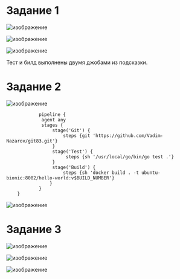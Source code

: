 # Задание 1

![изображение](https://user-images.githubusercontent.com/107613708/211808320-984ed101-a6bf-4cce-8ca9-c816e05a0856.png)

![изображение](https://user-images.githubusercontent.com/107613708/211808658-121098f8-229d-459d-a7b8-54bc3acae484.png)

![изображение](https://user-images.githubusercontent.com/107613708/211808795-00b93b4f-e145-43d0-8411-ba7dfc8b9a5a.png)

Тест и билд выполнены двумя джобами из подсказки.

# Задание 2

![изображение](https://user-images.githubusercontent.com/107613708/212613464-40c73829-7185-483e-9d90-95dbd341322c.png)

                pipeline {
                 agent any
                 stages {
                     stage('Git') {
                         steps {git 'https://github.com/Vadim-Nazarov/git83.git'}
                     }    
                     stage('Test') {
                          steps {sh '/usr/local/go/bin/go test .'}
                     }
                     stage('Build') {
                         steps {sh 'docker build . -t ubuntu-bionic:8082/hello-world:v$BUILD_NUMBER'}
                    }    
                }
        }

![изображение](https://user-images.githubusercontent.com/107613708/212613655-74beb98e-05b6-4989-99d4-5d14e4130b87.png)


# Задание 3

![изображение](https://user-images.githubusercontent.com/107613708/212318641-0e6717c1-236e-4da8-b9bd-8e46e9ae8968.png)

![изображение](https://user-images.githubusercontent.com/107613708/212318695-29ee1b77-0e1f-4da1-ba93-912d965e3f81.png)

![изображение](https://user-images.githubusercontent.com/107613708/212318751-60412f52-8f58-4195-b745-78e81ab6d04e.png)






